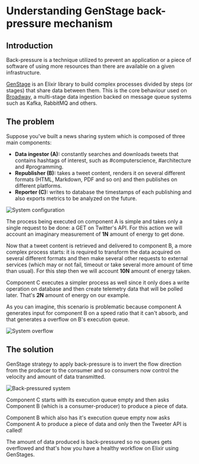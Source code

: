 # Understanding GenStage back-pressure mechanism

## Introduction

Back-pressure is a technique utilized to prevent an application or a piece of software of using more resources than there are available on a given infrastructure.

[GenStage](https://hexdocs.pm/gen_stage/GenStage.html) is an Elixir library to build complex processes divided by steps (or stages) that share data between them. This is the core behaviour used on [Broadway](https://hexdocs.pm/broadway/introduction.html), a multi-stage data ingestion backed on message queue systems such as Kafka, RabbitMQ and others.

## The problem

Suppose you've built a news sharing system which is composed of three main components:
- **Data ingestor (A):** constantly searches and downloads tweets that contains hashtags of interest, such as #computerscience, #architecture and #programming.
- **Republisher (B):** takes a tweet content, renders it on several different formats (HTML, Markdown, PDF and so on) and then publishes on different platforms.
- **Reporter (C):** writes to database the timestamps of each publishing and also exports metrics to be analyzed on the future.

![System configuration](https://dev-to-uploads.s3.amazonaws.com/uploads/articles/kezoyjiyhsq0bigpq88q.png)

The process being executed on component A is simple and takes only a single request to be done: a GET on Twitter's API. For this action we will account an imaginary measurement of **1N** amount of energy to get done.

Now that a tweet content is retrieved and delivered to component B, a more complex process starts: it is required to transform the data acquired on several different formats and then make several other requests to external services (which may or not fail, timeout or take several more amount of time than usual). For this step then we will account **10N** amount of energy taken.

Component C executes a simpler process as well since it only does a write operation on database and then create telemetry data that will be polled later. That's **2N** amount of energy on our example.

As you can imagine, this scenario is problematic because component A generates input for component B on a speed ratio that it can't absorb, and that generates a overflow on B's execution queue.

![System overflow](https://dev-to-uploads.s3.amazonaws.com/uploads/articles/m65fd4xz2bis7yht4xz2.png)

## The solution

GenStage strategy to apply back-pressure is to invert the flow direction from the producer to the consumer and so consumers now control the velocity and amount of data transmitted.

![Back-pressured system](https://dev-to-uploads.s3.amazonaws.com/uploads/articles/91fu1mipwq3nq5282ng1.png)

Component C starts with its execution queue empty and then asks Component B (which is a consumer-producer) to produce a piece of data.

Component B which also has it's execution queue empty now asks Component A to produce a piece of data and only then the Tweeter API is called!

The amount of data produced is back-pressured so no queues gets overflowed and that's how you have a healthy workflow on Elixir using GenStages.
